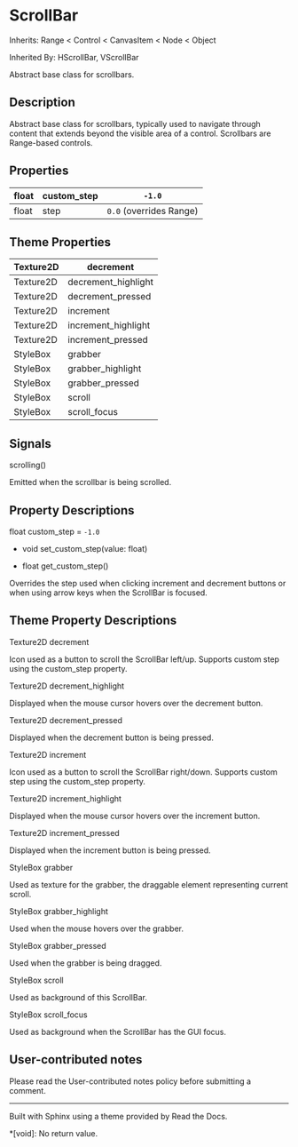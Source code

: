 # ScrollBar

Inherits: Range < Control < CanvasItem < Node < Object

Inherited By: HScrollBar, VScrollBar

Abstract base class for scrollbars.

## Description

Abstract base class for scrollbars, typically used to navigate through content
that extends beyond the visible area of a control. Scrollbars are Range-based
controls.

## Properties

float | custom_step | `-1.0`  
---|---|---  
float | step | `0.0` (overrides Range)  
  
## Theme Properties

Texture2D | decrement  
---|---  
Texture2D | decrement_highlight  
Texture2D | decrement_pressed  
Texture2D | increment  
Texture2D | increment_highlight  
Texture2D | increment_pressed  
StyleBox | grabber  
StyleBox | grabber_highlight  
StyleBox | grabber_pressed  
StyleBox | scroll  
StyleBox | scroll_focus  
  
## Signals

scrolling()

Emitted when the scrollbar is being scrolled.

## Property Descriptions

float custom_step = `-1.0`

  * void set_custom_step(value: float)

  * float get_custom_step()

Overrides the step used when clicking increment and decrement buttons or when
using arrow keys when the ScrollBar is focused.

## Theme Property Descriptions

Texture2D decrement

Icon used as a button to scroll the ScrollBar left/up. Supports custom step
using the custom_step property.

Texture2D decrement_highlight

Displayed when the mouse cursor hovers over the decrement button.

Texture2D decrement_pressed

Displayed when the decrement button is being pressed.

Texture2D increment

Icon used as a button to scroll the ScrollBar right/down. Supports custom step
using the custom_step property.

Texture2D increment_highlight

Displayed when the mouse cursor hovers over the increment button.

Texture2D increment_pressed

Displayed when the increment button is being pressed.

StyleBox grabber

Used as texture for the grabber, the draggable element representing current
scroll.

StyleBox grabber_highlight

Used when the mouse hovers over the grabber.

StyleBox grabber_pressed

Used when the grabber is being dragged.

StyleBox scroll

Used as background of this ScrollBar.

StyleBox scroll_focus

Used as background when the ScrollBar has the GUI focus.

## User-contributed notes

Please read the User-contributed notes policy before submitting a comment.

* * *

Built with Sphinx using a theme provided by Read the Docs.

  *[void]: No return value.

